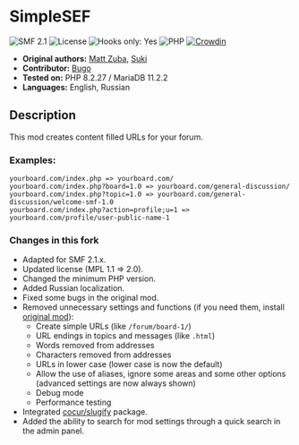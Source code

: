 # SimpleSEF

![SMF 2.1](https://img.shields.io/badge/SMF-2.1-ed6033.svg?style=flat)
![License](https://img.shields.io/github/license/dragomano/simplesef)
![Hooks only: Yes](https://img.shields.io/badge/Hooks%20only-YES-blue)
![PHP](https://img.shields.io/badge/PHP-^8.0-blue.svg?style=flat)
[![Crowdin](https://badges.crowdin.net/simplesef/localized.svg)](https://crowdin.com/project/simplesef)

- **Original authors:** [Matt Zuba](https://bitbucket.org/mattzuba/), [Suki](https://github.com/MissAllSunday)
- **Contributor:** [Bugo](https://dragomano.ru/reviews/simplesef)
- **Tested on:** PHP 8.2.27 / MariaDB 11.2.2
- **Languages:** English, Russian

## Description

This mod creates content filled URLs for your forum.

### Examples:

```
yourboard.com/index.php => yourboard.com/
yourboard.com/index.php?board=1.0 => yourboard.com/general-discussion/
yourboard.com/index.php?topic=1.0 => yourboard.com/general-discussion/welcome-smf-1.0
yourboard.com/index.php?action=profile;u=1 => yourboard.com/profile/user-public-name-1
```

### Changes in this fork

- Adapted for SMF 2.1.x.
- Updated license (MPL 1.1 => 2.0).
- Changed the minimum PHP version.
- Added Russian localization.
- Fixed some bugs in the original mod.
- Removed unnecessary settings and functions (if you need them, install [original mod](https://github.com/MissAllSunday/SimpleSEF)):
  - Create simple URLs (like `/forum/board-1/`)
  - URL endings in topics and messages (like `.html`)
  - Words removed from addresses
  - Characters removed from addresses
  - URLs in lower case (lower case is now the default)
  - Allow the use of aliases, ignore some areas and some other options (advanced settings are now always shown)
  - Debug mode
  - Performance testing
- Integrated [cocur/slugify](https://github.com/cocur/slugify) package.
- Added the ability to search for mod settings through a quick search in the admin panel.
